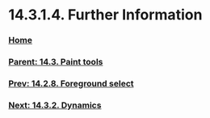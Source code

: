 # 14.3.1.4. Further Information

### [Home](./00-home.md)
### [Parent: 14.3. Paint tools](./14-03-00-paint-tools.md)
### [Prev: 14.2.8. Foreground select](./14-02-08-foreground-select.md)
### [Next: 14.3.2. Dynamics](./14-03-02-dynamics.md)
